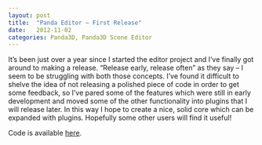```yaml
---
layout: post
title:  "Panda Editor – First Release"
date:   2012-11-02
categories: Panda3D, Panda3D Scene Editor
---
```

It’s been just over a year since I started the editor project and I’ve finally got around to making a release. “Release early, release often” as they say – I seem to be struggling with both those concepts. I’ve found it difficult to shelve the idea of not releasing a polished piece of code in order to get some feedback, so I’ve pared some of the features which were still in early development and moved some of the other functionality into plugins that I will release later. In this way I hope to create a nice, solid core which can be expanded with plugins. Hopefully some other users will find it useful!

Code is available [here](https://github.com/Derfies/panda3d-editor).